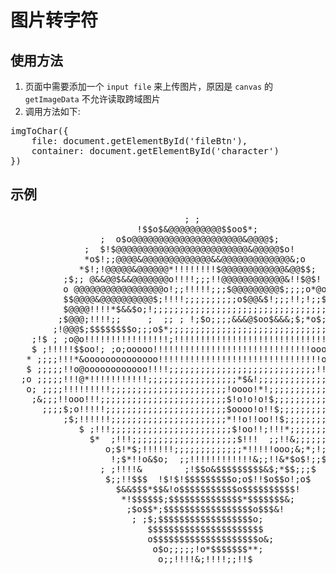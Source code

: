 图片转字符
=========

## 使用方法

1. 页面中需要添加一个 `input file` 来上传图片，原因是 `canvas` 的 `getImageData` 不允许读取跨域图片
2. 调用方法如下:
<pre>
imgToChar({
	file: document.getElementById('fileBtn'),
	container: document.getElementById('character')
})
</pre>


## 示例
<pre>
                                 ; ;                                  
                        !$$o$&@@@@@@@@@@$$oo$*;                       
                 ;  o$o@@@@@@@@@@@@@@@@@@@@@&@@@@$;                   
              ;  $!$@@@@@@@@@@@@@@@@@@@@@@@@@&@@@@@$o!                
              *o$!;;@@@@&@@@@@@@@@@@@@&&@@@@@@@@@@@@@&;o              
             *$!;!@@@@@&@@@@@@*!!!!!!!!$@@@@@@@@@@@@&@@$$;            
          ;$;; @&&@@$&&@@@@@@@o!!!!;;;!!@@@@@@@@@@@@&!!$@$!           
          o @@@@@@@@@@@@@@@@@o!;;!!!!!;;;$@@@@@@@@@$;;;;o*@o          
          $$@@@@&@@@@@@@@@@$;!!!!;;;;;;;;;;o$@@&$!;;;!!;!;;$;         
          $@@@@!!!!*$&&$o;!;;;;;;;;;;;;;;;;;;;;;;;;;;;;;;;;;&         
         ;$@@@;!!!!;;     ;  ;; ; !;$o;;;;&&&@$oo$&&&;$;*o$;o         
        ;!@@@$;$$$$$$$$o;;;o$*;;;;;;;;;;;;;;;;;;;;;;;;;;;;;; ;        
    ;!$ ; ;o@o!!!!!!!!!!!!!!!!;!!!!!!!!!!!!!!!!!!!!!!!!!!!!!;*        
    $ ;!!!!!$$oo!; ;o;ooooo!!!!!!!!!!!!!!!!!!!!!!!!!!!!!!oooo!$*  ;   
   * ;;;;!!!*&oooooooooooooo!!!!!!!!!!!!!!!!!!!!!!!!!!!!!!!oooooo!;$; 
   $ ;;;;;!!o@oooooooooooo!!!!;;;;;;;;;;;;;;;;;;;;;;;;;;;;!!!!!!!!!!!$
  ;o ;;;;;!!!@*!!!!!!!!!!!;;;;;;;;;;;;;;;;;*$&!;;;;;;;;;;;;;;;;;;;;;!;
   o; ;;;;!!!!!!!!!;;;;;;;;;;;;;;;;;;;;;;!oooo!*!;;;;;;;;;;;;;;;;;;;;!
    ;&;;;!!ooo!!!;;;;;;;;;;;;;;;;;;;;;;;;$!o!o!o!$;;;;;;;;;;;;;;;;;;;!
      ;;;;$;o!!!!!;;;;;;;;;;;;;;;;;;;;;;;$oooo!o!!$;;;;;;;;;;;;;;;;;;!
          ;$;!!!!!!;;;;;;;;;;;;;;;;;;;;;;*!!o!!oo!!$;;;;;;;;;;;;;;;!;;
             $ ;!!!;;;;;;;;;;;;;;;;;;;;;;;$!oo!!;!!!*;;;;;;;;;;;;!;;;o
               $*  ;!!!;;;;;;;;;;;;;;;;;;;;$!!!  ;;!!&;;;;;;;;;!;;;$  
                  o;$!*$;!!!!!!;;;;;;;;;;;;;*!!!!!ooo;&;*;!;;!;;$o    
                   !;$*!!o&$o;  ;;!!!!!!!!!!!!&;;!!&*$o$!;;$$;        
                 ; ;!!!!&        ;!$$o&$$$$$$$$$&$;*$$;;;$            
                  $;;!!$$$  !$!$!$$$$$$$$$o;o$!!$o$$o!;o$             
                    $&&$$$*$$&!o$$$$$$$$$$$o$$$$$$$$$$!               
                     *!$$$$$$;$$$$$$$$$$$$$$*$$$$$$$&;                
                      ;$o$$*;$$$$$$$$$$$$$$$$$o$$$&!                  
                       ; ;$;$$$$$$$$$$$$$$$$$$o;                      
                          $$$$$$$$$$$$$$$$$$$$$$                      
                          o$$$$$$$$$$$$$$$$$$$$o&;                    
                           o$o;;;;;!o*$$$$$$$**;                      
                            o;;!!!!&;!!!!;;!!$   
</pre>
